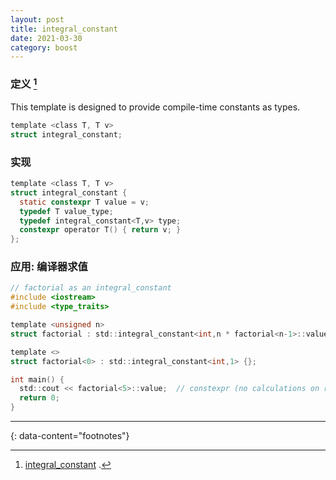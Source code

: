 ```yaml
---
layout: post
title: integral_constant
date: 2021-03-30
category: boost
---
```


### 定义 [^1]
This template is designed to provide compile-time constants as types.
```c
template <class T, T v>
struct integral_constant;
```

### 实现
```c
template <class T, T v>
struct integral_constant {
  static constexpr T value = v;
  typedef T value_type;
  typedef integral_constant<T,v> type;
  constexpr operator T() { return v; }
};
```

### 应用: 编译器求值
```c
// factorial as an integral_constant
#include <iostream>
#include <type_traits>

template <unsigned n>
struct factorial : std::integral_constant<int,n * factorial<n-1>::value> {};

template <>
struct factorial<0> : std::integral_constant<int,1> {};

int main() {
  std::cout << factorial<5>::value;  // constexpr (no calculations on runtime)
  return 0;
}
```

---
{: data-content="footnotes"}

[^1]: [integral_constant](https://www.cplusplus.com/reference/type_traits/integral_constant/?kw=integral_constant) .  

